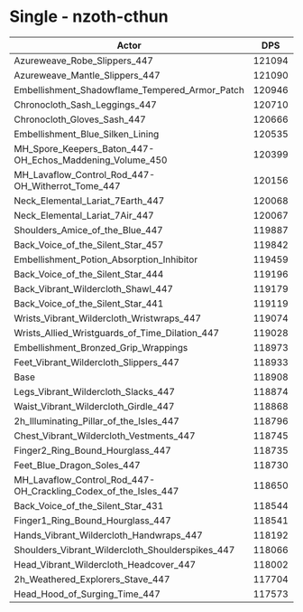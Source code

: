 # Single - nzoth-cthun
| Actor | DPS | Increase |
|---|:---:|:---:|
|Azureweave_Robe_Slippers_447|121094|1.84%|
|Azureweave_Mantle_Slippers_447|121090|1.83%|
|Embellishment_Shadowflame_Tempered_Armor_Patch|120946|1.71%|
|Chronocloth_Sash_Leggings_447|120710|1.51%|
|Chronocloth_Gloves_Sash_447|120666|1.48%|
|Embellishment_Blue_Silken_Lining|120535|1.37%|
|MH_Spore_Keepers_Baton_447-OH_Echos_Maddening_Volume_450|120399|1.25%|
|MH_Lavaflow_Control_Rod_447-OH_Witherrot_Tome_447|120156|1.05%|
|Neck_Elemental_Lariat_7Earth_447|120068|0.98%|
|Neck_Elemental_Lariat_7Air_447|120067|0.97%|
|Shoulders_Amice_of_the_Blue_447|119887|0.82%|
|Back_Voice_of_the_Silent_Star_457|119842|0.79%|
|Embellishment_Potion_Absorption_Inhibitor|119459|0.46%|
|Back_Voice_of_the_Silent_Star_444|119196|0.24%|
|Back_Vibrant_Wildercloth_Shawl_447|119179|0.23%|
|Back_Voice_of_the_Silent_Star_441|119119|0.18%|
|Wrists_Vibrant_Wildercloth_Wristwraps_447|119074|0.14%|
|Wrists_Allied_Wristguards_of_Time_Dilation_447|119028|0.10%|
|Embellishment_Bronzed_Grip_Wrappings|118973|0.05%|
|Feet_Vibrant_Wildercloth_Slippers_447|118933|0.02%|
|Base|118908|0.00%|
|Legs_Vibrant_Wildercloth_Slacks_447|118874|-0.03%|
|Waist_Vibrant_Wildercloth_Girdle_447|118868|-0.03%|
|2h_Illuminating_Pillar_of_the_Isles_447|118796|-0.09%|
|Chest_Vibrant_Wildercloth_Vestments_447|118745|-0.14%|
|Finger2_Ring_Bound_Hourglass_447|118735|-0.15%|
|Feet_Blue_Dragon_Soles_447|118730|-0.15%|
|MH_Lavaflow_Control_Rod_447-OH_Crackling_Codex_of_the_Isles_447|118650|-0.22%|
|Back_Voice_of_the_Silent_Star_431|118544|-0.31%|
|Finger1_Ring_Bound_Hourglass_447|118541|-0.31%|
|Hands_Vibrant_Wildercloth_Handwraps_447|118192|-0.60%|
|Shoulders_Vibrant_Wildercloth_Shoulderspikes_447|118066|-0.71%|
|Head_Vibrant_Wildercloth_Headcover_447|118002|-0.76%|
|2h_Weathered_Explorers_Stave_447|117704|-1.01%|
|Head_Hood_of_Surging_Time_447|117573|-1.12%|
